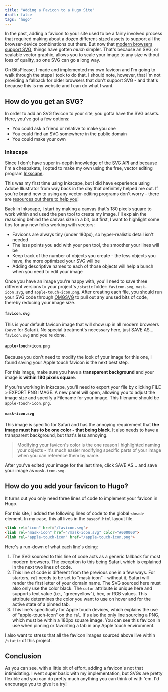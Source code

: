 ```yaml
---
title: "Adding a Favicon to a Hugo Site"
draft: false
tags: "hugo"
---
```


In the past, adding a favicon to your site used to be a fairly involved process that required making about a dozen different-sized assets to support all the browser-device combinations out there. But now that [modern browsers support SVG](https://caniuse.com/link-icon-svg), things have gotten *much* simpler. That's because an SVG, or scalable vector graphic, allows you to scale your image to any size without loss of quality, so one SVG can go a long way.

On BitsPlease, I made and implemented my own favicon and I'm going to walk through the steps I took to do that. I should note, however, that I'm not providing a fallback for older browsers that don't support SVG - and that's because this is my website and I can do what I want.

## How do you get an SVG?

In order to add an SVG favicon to your site, you gotta have the SVG assets. Here, you've got a few options: 

- You could ask a friend or relative to make you one
- You could find an SVG somewhere in the public domain
- You could make your own

### Inkscape

Since I don't have super in-depth knowledge of [the SVG API](https://developer.mozilla.org/en-US/docs/Web/SVG) and because I'm a cheapskate, I opted to make my own using the free, vector editing program [Inkscape](https://inkscape.org/).

This was my first time using Inkscape, but I did have experience using Adobe Illustrator from way back in the day that definitely helped me out. If you're brand new to using any vector-editing programs don't worry - there are [resources out there to help you](https://inkscape.org/learn/)!

Back in Inkscape, I start by making a canvas that's 180 pixels square to work within and used the pen tool to create my image. I'll explain the reasoning behind the canvas size in a bit, but first, I want to highlight some tips for any new folks working with vectors:

- Favicons are always tiny (under 180px), so hyper-realistic detail isn't needed
- The less points you add with your pen tool, the smoother your lines will be
- Keep track of the number of objects you create - the less objects you have, the more optimized your SVG will be
- Adding descriptive names to each of those objects will help a bunch when you need to edit your image

Once you have an image you're happy with, you'll need to save three different versions to your project's `/static` folder: `favicon.svg`, `mask-icon.svg`, and `apple-touch-icon.png`. After creating each file, you should run your SVG code through [OMGSVG](https://jakearchibald.github.io/svgomg/) to pull out any unused bits of code, thereby reducing your image size.

#### `favicon.svg`

This is your default favicon image that will show up in all modern browsers (save for Safari). No special treatment's necessary here, just SAVE AS... `favicon.svg` and you're done.

#### `apple-touch-icon.png`

Because you don't need to modify the look of your image for this one, I found saving your Apple touch favicon is the next best step.

For this image, make sure you have a **transparent background** and your image is **within 180 pixels square**. 

If you're working in Inkscape, you'll need to export your file by clicking FILE > EXPORT PNG IMAGE. A new panel will open, allowing you to adjust the image size and specify a Filename for your image. This filename should be `apple-touch-icon.png`.

#### `mask-icon.svg`

This image is specific for Safari and has the annoying requirement that **the image must has to be one color - that being black**. It also needs to have a transparent background, but that's less annoying.

> Modifying your favicon's color is the one reason I highlighted naming your objects - it's much easier modifying specific parts of your image when you can reference them by name.

After you've edited your image for the last time, click SAVE AS... and save your image as `mask-icon.svg`.

## How do you add your favicon to Hugo?

It turns out you only need three lines of code to implement your favicon in Hugo.

For this site, I added the following lines of code to the global `<head>` element. In my case, this all lives in the `baseof.html` layout file.

```html
<link rel="icon" href="/favicon.svg">
<link rel="mask-icon" href="/mask-icon.svg" color="#000000">
<link rel="apple-touch-icon" href="/apple-touch-icon.png">
```

Here's a run-down of what each line's doing:

1. The SVG sourced to this line of code acts as a generic fallback for most modern browsers. The exception to this being Safari, which is explained in the next two lines of code.
2. This line of code is different from the previous one in a few ways. For starters, `rel` needs to be set to "mask-icon" - without it, Safari will render the first letter of your domain name. The SVG sourced here must also only use the color black. The `color` attribute is unique here and supports text value (i.e., "greenyellow"), hex, or RGB values. This attribute determines the color you want to use on hover and for the active state of a pinned tab.
3. This line's specifically for Apple touch devices, which explains the use of "apple-touch-icon" on the `rel`. It's also the only line sourcing a PNG, which must be within a 180px square image. You can see this favicon in use when pinning or favoriting a tab in any Apple touch environment.

I also want to stress that all the favicon images sourced above live within `/static` of this project.

## Conclusion

As you can see, with a little bit of effort, adding a favicon's not that intimidating. I went super basic with my implementation, but SVGs are pretty flexible and you can do pretty much anything you can think of with 'em. I'd encourage you to give it a try!

